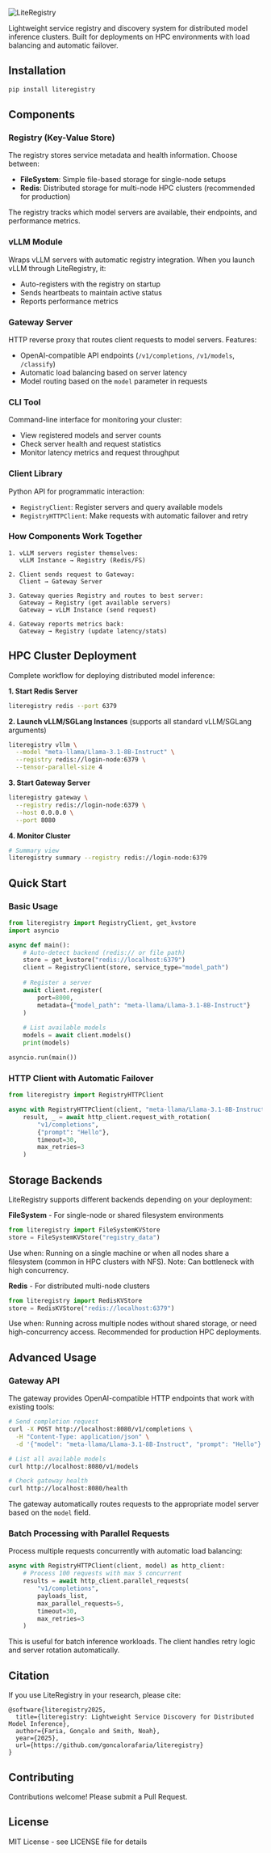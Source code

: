 ![LiteRegistry](literegistry.png)

Lightweight service registry and discovery system for distributed model inference clusters. Built for deployments on HPC environments with load balancing and automatic failover.


## Installation

```bash
pip install literegistry
```

## Components

### Registry (Key-Value Store)
The registry stores service metadata and health information. Choose between:
- **FileSystem**: Simple file-based storage for single-node setups
- **Redis**: Distributed storage for multi-node HPC clusters (recommended for production)

The registry tracks which model servers are available, their endpoints, and performance metrics.

### vLLM Module
Wraps vLLM servers with automatic registry integration. When you launch vLLM through LiteRegistry, it:
- Auto-registers with the registry on startup
- Sends heartbeats to maintain active status
- Reports performance metrics

### Gateway Server
HTTP reverse proxy that routes client requests to model servers. Features:
- OpenAI-compatible API endpoints (`/v1/completions`, `/v1/models`, `/classify`)
- Automatic load balancing based on server latency
- Model routing based on the `model` parameter in requests

### CLI Tool
Command-line interface for monitoring your cluster:
- View registered models and server counts
- Check server health and request statistics
- Monitor latency metrics and request throughput

### Client Library
Python API for programmatic interaction:
- `RegistryClient`: Register servers and query available models
- `RegistryHTTPClient`: Make requests with automatic failover and retry

### How Components Work Together

```
1. vLLM servers register themselves:
   vLLM Instance → Registry (Redis/FS)
   
2. Client sends request to Gateway:
   Client → Gateway Server
   
3. Gateway queries Registry and routes to best server:
   Gateway → Registry (get available servers)
   Gateway → vLLM Instance (send request)
   
4. Gateway reports metrics back:
   Gateway → Registry (update latency/stats)
```

## HPC Cluster Deployment

Complete workflow for deploying distributed model inference:

**1. Start Redis Server**
```bash
literegistry redis --port 6379
```

**2. Launch vLLM/SGLang Instances** (supports all standard vLLM/SGLang arguments)
```bash
literegistry vllm \
  --model "meta-llama/Llama-3.1-8B-Instruct" \
  --registry redis://login-node:6379 \
  --tensor-parallel-size 4
```

**3. Start Gateway Server**
```bash
literegistry gateway \
  --registry redis://login-node:6379 \
  --host 0.0.0.0 \
  --port 8080
```

**4. Monitor Cluster**
```bash
# Summary view
literegistry summary --registry redis://login-node:6379
```

## Quick Start

### Basic Usage

```python
from literegistry import RegistryClient, get_kvstore
import asyncio

async def main():
    # Auto-detect backend (redis:// or file path)
    store = get_kvstore("redis://localhost:6379")
    client = RegistryClient(store, service_type="model_path")
    
    # Register a server
    await client.register(
        port=8000,
        metadata={"model_path": "meta-llama/Llama-3.1-8B-Instruct"}
    )
    
    # List available models
    models = await client.models()
    print(models)

asyncio.run(main())
```

### HTTP Client with Automatic Failover

```python
from literegistry import RegistryHTTPClient

async with RegistryHTTPClient(client, "meta-llama/Llama-3.1-8B-Instruct") as http_client:
    result, _ = await http_client.request_with_rotation(
        "v1/completions",
        {"prompt": "Hello"},
        timeout=30,
        max_retries=3
    )
```

## Storage Backends

LiteRegistry supports different backends depending on your deployment:

**FileSystem** - For single-node or shared filesystem environments
```python
from literegistry import FileSystemKVStore
store = FileSystemKVStore("registry_data")
```
Use when: Running on a single machine or when all nodes share a filesystem (common in HPC clusters with NFS). Note: Can bottleneck with high concurrency.

**Redis** - For distributed multi-node clusters
```python
from literegistry import RedisKVStore
store = RedisKVStore("redis://localhost:6379")
```
Use when: Running across multiple nodes without shared storage, or need high-concurrency access. Recommended for production HPC deployments.

## Advanced Usage

### Gateway API

The gateway provides OpenAI-compatible HTTP endpoints that work with existing tools:

```bash
# Send completion request
curl -X POST http://localhost:8080/v1/completions \
  -H "Content-Type: application/json" \
  -d '{"model": "meta-llama/Llama-3.1-8B-Instruct", "prompt": "Hello"}'

# List all available models
curl http://localhost:8080/v1/models

# Check gateway health
curl http://localhost:8080/health
```

The gateway automatically routes requests to the appropriate model server based on the `model` field.

### Batch Processing with Parallel Requests

Process multiple requests concurrently with automatic load balancing:

```python
async with RegistryHTTPClient(client, model) as http_client:
    # Process 100 requests with max 5 concurrent
    results = await http_client.parallel_requests(
        "v1/completions",
        payloads_list,
        max_parallel_requests=5,
        timeout=30,
        max_retries=3
    )
```

This is useful for batch inference workloads. The client handles retry logic and server rotation automatically.

## Citation

If you use LiteRegistry in your research, please cite:

```
@software{literegistry2025,
  title={literegistry: Lightweight Service Discovery for Distributed Model Inference},
  author={Faria, Gonçalo and Smith, Noah},
  year={2025},
  url={https://github.com/goncalorafaria/literegistry}
}
```

## Contributing

Contributions welcome! Please submit a Pull Request.

## License

MIT License - see LICENSE file for details
